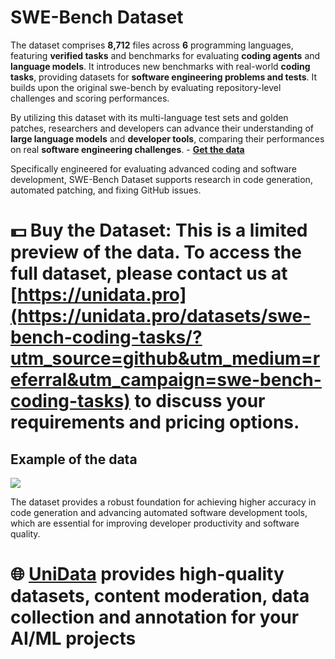 # SWE-Bench Dataset
The dataset comprises **8,712** files across **6** programming languages, featuring **verified tasks** and benchmarks for evaluating **coding agents** and **language models**. It introduces new benchmarks with real-world **coding tasks**, providing datasets for **software engineering problems and tests**. It builds upon the original swe-bench by evaluating repository-level challenges and scoring performances.

By utilizing this dataset with its multi-language test sets and golden patches, researchers and developers can advance their understanding of **large language models** and **developer tools**, comparing their performances on real **software engineering challenges**. - **[Get the data](https://unidata.pro/datasets/swe-bench-coding-tasks/?utm_source=github&utm_medium=referral&utm_campaign=swe-bench-coding-tasks)**

Specifically engineered for evaluating advanced coding and software development, SWE-Bench Dataset supports research in code generation, automated patching, and fixing GitHub issues.

# 💵 Buy the Dataset: This is a limited preview of the data. To access the full dataset, please contact us at [https://unidata.pro](https://unidata.pro/datasets/swe-bench-coding-tasks/?utm_source=github&utm_medium=referral&utm_campaign=swe-bench-coding-tasks) to discuss your requirements and pricing options.
## Example of the data
![](https://www.googleapis.com/download/storage/v1/b/kaggle-user-content/o/inbox%2F27063537%2F6876a1091e5e4e12d330177c6ec3a0e6%2F1.PNG?generation=1759494538704549&alt=media)

The dataset provides a robust foundation for achieving higher accuracy in code generation and advancing automated software development tools, which are essential for improving developer productivity and software quality.

# 🌐 [UniData](https://unidata.pro/datasets/swe-bench-coding-tasks/?utm_source=github&utm_medium=referral&utm_campaign=swe-bench-coding-tasks) provides high-quality datasets, content moderation, data collection and annotation for your AI/ML projects 
